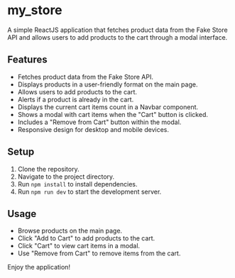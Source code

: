 # my_store

A simple ReactJS application that fetches product data from the Fake Store API and allows users to add products to the cart through a modal interface.

## Features

- Fetches product data from the Fake Store API.
- Displays products in a user-friendly format on the main page.
- Allows users to add products to the cart.
- Alerts if a product is already in the cart.
- Displays the current cart items count in a Navbar component.
- Shows a modal with cart items when the "Cart" button is clicked.
- Includes a "Remove from Cart" button within the modal.
- Responsive design for desktop and mobile devices.

## Setup

1. Clone the repository.
2. Navigate to the project directory.
3. Run `npm install` to install dependencies.
4. Run `npm run dev` to start the development server.

## Usage

- Browse products on the main page.
- Click "Add to Cart" to add products to the cart.
- Click "Cart" to view cart items in a modal.
- Use "Remove from Cart" to remove items from the cart.

Enjoy the application!
